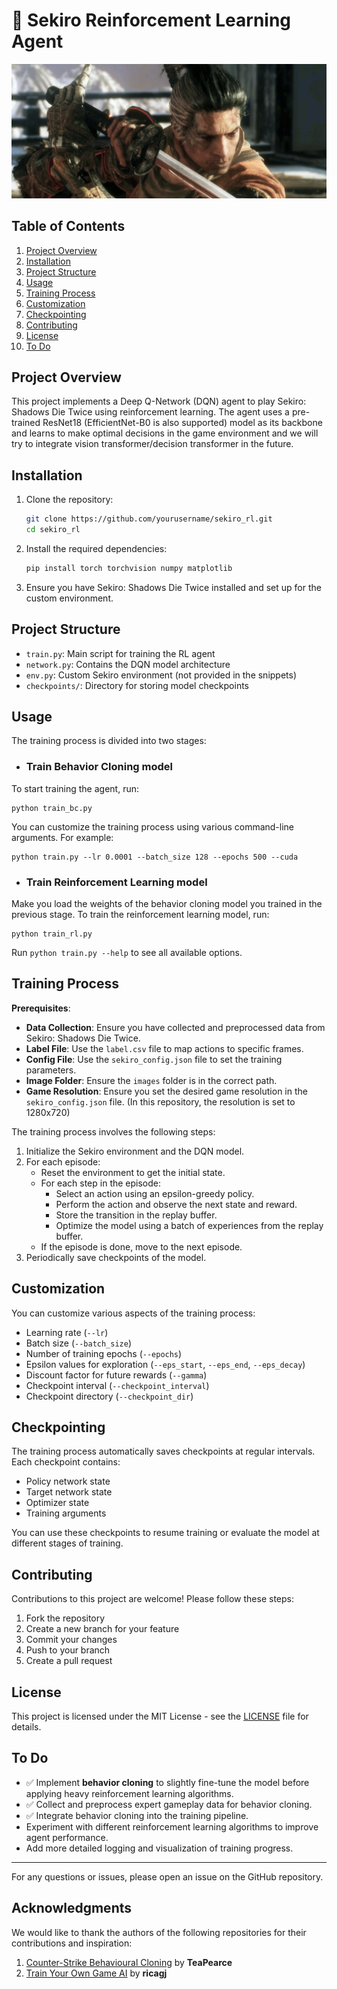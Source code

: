 

# :ninja: Sekiro Reinforcement Learning Agent
![top.jpg](assets/top.png)
## Table of Contents
1. [Project Overview](#project-overview)
2. [Installation](#installation)
3. [Project Structure](#project-structure)
4. [Usage](#usage)
5. [Training Process](#training-process)
6. [Customization](#customization)
7. [Checkpointing](#checkpointing)
8. [Contributing](#contributing)
9. [License](#license)
10. [To Do](#to-do)

## Project Overview

This project implements a Deep Q-Network (DQN) agent to play Sekiro: Shadows Die Twice using reinforcement learning. The agent uses a pre-trained ResNet18 (EfficientNet-B0 is also supported) model as its backbone and learns to make optimal decisions in the game environment and we will try to integrate vision transformer/decision transformer in the future.

## Installation

1. Clone the repository:
   ```bash
   git clone https://github.com/yourusername/sekiro_rl.git
   cd sekiro_rl
   ```

2. Install the required dependencies:
   ```bash
   pip install torch torchvision numpy matplotlib
   ```

3. Ensure you have Sekiro: Shadows Die Twice installed and set up for the custom environment.

## Project Structure

- `train.py`: Main script for training the RL agent
- `network.py`: Contains the DQN model architecture
- `env.py`: Custom Sekiro environment (not provided in the snippets)
- `checkpoints/`: Directory for storing model checkpoints

## Usage
The training process is divided into two stages:
- ### Train Behavior Cloning model
To start training the agent, run:

```
python train_bc.py
```

You can customize the training process using various command-line arguments. For example:

```
python train.py --lr 0.0001 --batch_size 128 --epochs 500 --cuda
```

- ### Train Reinforcement Learning model
Make you load the weights of the behavior cloning model you trained in the previous stage.
To train the reinforcement learning model, run:

```
python train_rl.py 
```

Run `python train.py --help` to see all available options.

## Training Process
**Prerequisites**:
- **Data Collection**: Ensure you have collected and preprocessed data from Sekiro: Shadows Die Twice.
- **Label File**: Use the `label.csv` file to map actions to specific frames.
- **Config File**: Use the `sekiro_config.json` file to set the training parameters.
- **Image Folder**: Ensure the `images` folder is in the correct path.
- **Game Resolution**: Ensure you set the desired game resolution in the `sekiro_config.json` file. (In this repository, the resolution is set to 1280x720)

The training process involves the following steps:

1. Initialize the Sekiro environment and the DQN model.
2. For each episode:
   - Reset the environment to get the initial state.
   - For each step in the episode:
     - Select an action using an epsilon-greedy policy.
     - Perform the action and observe the next state and reward.
     - Store the transition in the replay buffer.
     - Optimize the model using a batch of experiences from the replay buffer.
   - If the episode is done, move to the next episode.
3. Periodically save checkpoints of the model.

## Customization

You can customize various aspects of the training process:

- Learning rate (`--lr`)
- Batch size (`--batch_size`)
- Number of training epochs (`--epochs`)
- Epsilon values for exploration (`--eps_start`, `--eps_end`, `--eps_decay`)
- Discount factor for future rewards (`--gamma`)
- Checkpoint interval (`--checkpoint_interval`)
- Checkpoint directory (`--checkpoint_dir`)

## Checkpointing

The training process automatically saves checkpoints at regular intervals. Each checkpoint contains:

- Policy network state
- Target network state
- Optimizer state
- Training arguments

You can use these checkpoints to resume training or evaluate the model at different stages of training.

## Contributing

Contributions to this project are welcome! Please follow these steps:

1. Fork the repository
2. Create a new branch for your feature
3. Commit your changes
4. Push to your branch
5. Create a pull request

## License

This project is licensed under the MIT License - see the [LICENSE](LICENSE) file for details.

## To Do

- ✅ Implement **behavior cloning** to slightly fine-tune the model before applying heavy reinforcement learning algorithms.
- ✅ Collect and preprocess expert gameplay data for behavior cloning.
- ✅ Integrate behavior cloning into the training pipeline.
- Experiment with different reinforcement learning algorithms to improve agent performance.
- Add more detailed logging and visualization of training progress.

---

For any questions or issues, please open an issue on the GitHub repository.

## Acknowledgments

We would like to thank the authors of the following repositories for their contributions and inspiration:

1. [Counter-Strike Behavioural Cloning](https://github.com/TeaPearce/Counter-Strike_Behavioural_Cloning) by **TeaPearce**
2. [Train Your Own Game AI](https://github.com/ricagj/train_your_own_game_AI) by **ricagj**